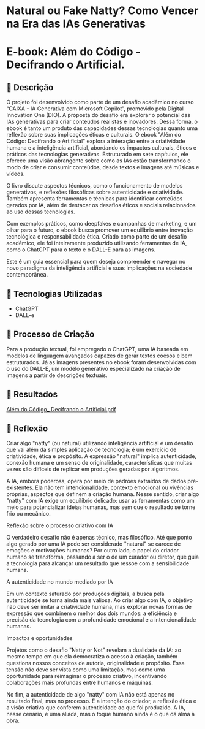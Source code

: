 # Natural ou Fake Natty? Como Vencer na Era das IAs Generativas

# E-book: Além do Código - Decifrando o Artificial.  

## 📒 Descrição
O projeto foi desenvolvido como parte de um desafio acadêmico no curso “CAIXA - IA Generativa com Microsoft Copilot”, promovido pela Digital Innovation One (DIO). A proposta do desafio era explorar o potencial das IAs generativas para criar conteúdos realistas e inovadores. Dessa forma, o ebook é tanto um produto das capacidades dessas tecnologias quanto uma reflexão sobre suas implicações éticas e culturais.
O ebook "Além do Código: Decifrando o Artificial" explora a interação entre a criatividade humana e a inteligência artificial, abordando os impactos culturais, éticos e práticos das tecnologias generativas. Estruturado em sete capítulos, ele oferece uma visão abrangente sobre como as IAs estão transformando o modo de criar e consumir conteúdos, desde textos e imagens até músicas e vídeos.

O livro discute aspectos técnicos, como o funcionamento de modelos generativos, e reflexões filosóficas sobre autenticidade e criatividade. Também apresenta ferramentas e técnicas para identificar conteúdos gerados por IA, além de destacar os desafios éticos e sociais relacionados ao uso dessas tecnologias.

Com exemplos práticos, como deepfakes e campanhas de marketing, e um olhar para o futuro, o ebook busca promover um equilíbrio entre inovação tecnológica e responsabilidade ética. Criado como parte de um desafio acadêmico, ele foi inteiramente produzido utilizando ferramentas de IA, como o ChatGPT para o texto e o DALL-E para as imagens.

Este é um guia essencial para quem deseja compreender e navegar no novo paradigma da inteligência artificial e suas implicações na sociedade contemporânea.

## 🤖 Tecnologias Utilizadas
* ChatGPT
* DALL-e

## 🧐 Processo de Criação
Para a produção textual, foi empregado o ChatGPT, uma IA baseada em modelos de linguagem avançados capazes de gerar textos coesos e bem estruturados. Já as imagens presentes no ebook foram desenvolvidas com o uso do DALL-E, um modelo generativo especializado na criação de imagens a partir de descrições textuais.

## 🚀 Resultados
[Além do Código_ Decifrando o Artificial.pdf](https://github.com/user-attachments/files/18083986/Alem.do.Codigo_.Decifrando.o.Artificial.pdf)


## 💭 Reflexão 
Criar algo "natty" (ou natural) utilizando inteligência artificial é um desafio que vai além da simples aplicação de tecnologia; é um exercício de criatividade, ética e propósito. A expressão "natural" implica autenticidade, conexão humana e um senso de originalidade, características que muitas vezes são difíceis de replicar em produções geradas por algoritmos.

A IA, embora poderosa, opera por meio de padrões extraídos de dados pré-existentes. Ela não tem intencionalidade, contexto emocional ou vivências próprias, aspectos que definem a criação humana. Nesse sentido, criar algo "natty" com IA exige um equilíbrio delicado: usar as ferramentas como um meio para potencializar ideias humanas, mas sem que o resultado se torne frio ou mecânico.

Reflexão sobre o processo criativo com IA

O verdadeiro desafio não é apenas técnico, mas filosófico. Até que ponto algo gerado por uma IA pode ser considerado "natural" se carece de emoções e motivações humanas? Por outro lado, o papel do criador humano se transforma, passando a ser o de um curador ou diretor, que guia a tecnologia para alcançar um resultado que ressoe com a sensibilidade humana.

A autenticidade no mundo mediado por IA

Em um contexto saturado por produções digitais, a busca pela autenticidade se torna ainda mais valiosa. Ao criar algo com IA, o objetivo não deve ser imitar a criatividade humana, mas explorar novas formas de expressão que combinem o melhor dos dois mundos: a eficiência e precisão da tecnologia com a profundidade emocional e a intencionalidade humanas.

Impactos e oportunidades

Projetos como o desafio "Natty or Not" revelam a dualidade da IA: ao mesmo tempo em que ela democratiza o acesso à criação, também questiona nossos conceitos de autoria, originalidade e propósito. Essa tensão não deve ser vista como uma limitação, mas como uma oportunidade para reimaginar o processo criativo, incentivando colaborações mais profundas entre humanos e máquinas.

No fim, a autenticidade de algo "natty" com IA não está apenas no resultado final, mas no processo. É a intenção do criador, a reflexão ética e a visão criativa que conferem autenticidade ao que foi produzido. A IA, nesse cenário, é uma aliada, mas o toque humano ainda é o que dá alma à obra.
